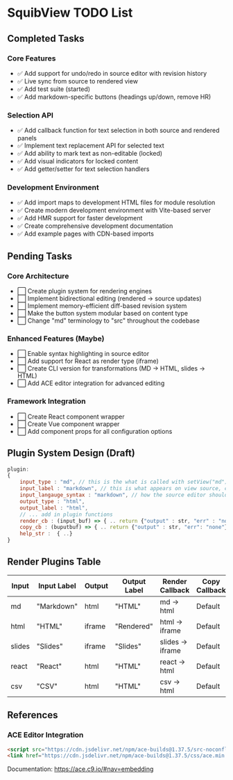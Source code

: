 # SquibView TODO List

## Completed Tasks

### Core Features
- ✅ Add support for undo/redo in source editor with revision history
- ✅ Live sync from source to rendered view
- ✅ Add test suite (started)
- ✅ Add markdown-specific buttons (headings up/down, remove HR)

### Selection API
- ✅ Add callback function for text selection in both source and rendered panels
- ✅ Implement text replacement API for selected text
- ✅ Add ability to mark text as non-editable (locked)
- ✅ Add visual indicators for locked content
- ✅ Add getter/setter for text selection handlers

### Development Environment
- ✅ Add import maps to development HTML files for module resolution
- ✅ Create modern development environment with Vite-based server
- ✅ Add HMR support for faster development
- ✅ Create comprehensive development documentation
- ✅ Add example pages with CDN-based imports

## Pending Tasks

### Core Architecture
- ⬜ Create plugin system for rendering engines
- ⬜ Implement bidirectional editing (rendered → source updates)
- ⬜ Implement memory-efficient diff-based revision system
- ⬜ Make the button system modular based on content type
- ⬜ Change "md" terminology to "src" throughout the codebase

### Enhanced Features (Maybe)
- ⬜ Enable syntax highlighting in source editor
- ⬜ Add support for React as render type (iframe)
- ⬜ Create CLI version for transformations (MD → HTML, slides → HTML)
- ⬜ Add ACE editor integration for advanced editing

### Framework Integration
- ⬜ Create React component wrapper
- ⬜ Create Vue component wrapper
- ⬜ Add component props for all configuration options

## Plugin System Design (Draft)

```javascript
plugin: 
{ 
    input_type : "md", // this is the what is called with setView("md")
    input_label : "markdown", // this is what appears on view source, copy source the button 
    input_langauge_syntax : "markdown", // how the source editor should highlight if enabled
    output_type : "html",
    output_label : "html",
    // ... add in plugin functions
    render_cb : (input_buf) => { .. return {"output" : str, "err" : "none", "err_msg" : "str" }} // if none than default md
    copy_cb : (buputbuf) => { .. return {"output" : str, "err": "none"}}  .. if none then default copy
    help_str :  { ..}
}
```

## Render Plugins Table

| Input | Input Label | Output | Output Label | Render Callback | Copy Callback |
|-------|-------------|--------|--------------|-----------------|---------------|
| md    | "Markdown"  | html   | "HTML"       | md → html       | Default       |
| html  | "HTML"      | iframe | "Rendered"   | html → iframe   | Default       |
| slides| "Slides"    | iframe | "Slides"     | slides → iframe | Default       |
| react | "React"     | html   | "HTML"       | react → html    | Default       |
| csv   | "CSV"       | html   | "HTML"       | csv → html      | Default       |

## References

### ACE Editor Integration
```html
<script src="https://cdn.jsdelivr.net/npm/ace-builds@1.37.5/src-noconflict/snippets/python.min.js"></script>
<link href="https://cdn.jsdelivr.net/npm/ace-builds@1.37.5/css/ace.min.css" rel="stylesheet">
```

Documentation: https://ace.c9.io/#nav=embedding